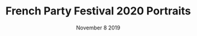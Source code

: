 ---
layout: single_gallery_page
title: French Party Festival 2020 Portraits
meta: Candid shots of artists from Pitchfork’s annual festival in Paris, including Charli XCX, Helado Negro, Nilüfer Yanya, and more.
photographer: Tony Chukwuka
date: November 8 2019
date-title: Fri Nov 08 2019 22:12:11 GMT+0100 (Central European Standard Time)
image-path: \assets\images\uploads\gallery\French-Party-Festival\
cover-image: 200611-RZA-250x141.jpg
album-name: French-Party-Festival
images:
    - image: 2020-06-03-2chainzz-250x141.jpg
    - image: 2020-06-10-lil-nas-x-250x141.jpg
    - image: 2020-06-10-steven-victor-250x141.jpg
    - image: 2020-06-11-snoop-250x141.jpg
    - image: 200609-Masta-Killa-getty-250x141.jpg
    - image: 200611-2-chainz-getty-250x141.jpg
    - image: 200611-Ice-Cube-250x141.jpg
    - image: 200611-Jim-Jones-250x141.jpg
    - image: 200611-lil-twist-250x141.jpg
    - image: 200611-Royce-Da-59-250x141.jpg
    - image: 200611-RZA-250x141.jpg
---